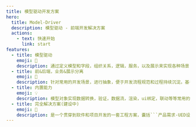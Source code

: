```yaml
---
title: 模型驱动开发方案
hero:
  title: Model-Driver
  description: 模型驱动 - 前端开发解决方案
  actions:
    - text: 快速开始
      link: start
features:
  - title: 模型驱动
    emoji: 💎
    description: 通过定义模型和字段，组织关系，逻辑，服务，以及展示来实现各种场景；利用模型实现极简开发，在复杂场景简单化；沉淀业务模型
  - title: 前&后端，业务&展示分离
    emoji: 🚀
    description: 针对常用的开发场景，进行抽象，便于开发流程规范和过程持续沉淀。基于prd编写业务模型，交互实现交互逻辑，视觉稿填充UI，数据对接服务，各部分实现完全独立开发，又基于模型聚合；真正实现各部分都具有稳定性，对应变化则只影响相关部分；
  - title: 内置能力
    emoji: 💡
    description: 模型对象实现数据转换，验证，数据流，渲染，ui绑定，联动等等常用的功能；同时提供crud完成的模块和定义干预能力；UI则提供常用的渲染能力，大部分场景只需要操作模型既可以控制，实现极简开发；
  - title: 完全解决方案(建设中)
    emoji: 🌈
    description: 是一个贯穿到软件和项目开发的一套工程方案，囊括```产品需求-UED设计-技术方案-前后端低代码开发-自动化测试-线上检测```各个阶段的综合解决方案
---
```

